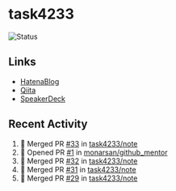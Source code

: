 # task4233
![Status](https://github-readme-stats.vercel.app/api?username=task4233&count_private=true&show_icons=true&theme=chartreuse-dark)

## Links
 - [HatenaBlog](https://task4233.hatenablog.com/)
 - [Qiita](https://qiita.com/task4233)
 - [SpeakerDeck](https://speakerdeck.com/task4233)

## Recent Activity
<!--START_SECTION:activity-->
1. 🎉 Merged PR [#33](https://github.com/task4233/note/pull/33) in [task4233/note](https://github.com/task4233/note)
2. 💪 Opened PR [#1](https://github.com/monarsan/github_mentor/pull/1) in [monarsan/github_mentor](https://github.com/monarsan/github_mentor)
3. 🎉 Merged PR [#32](https://github.com/task4233/note/pull/32) in [task4233/note](https://github.com/task4233/note)
4. 🎉 Merged PR [#31](https://github.com/task4233/note/pull/31) in [task4233/note](https://github.com/task4233/note)
5. 🎉 Merged PR [#29](https://github.com/task4233/note/pull/29) in [task4233/note](https://github.com/task4233/note)
<!--END_SECTION:activity-->
